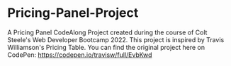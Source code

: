 # Pricing-Panel-Project
A Pricing Panel CodeAlong Project created during the course of Colt Steele's Web Developer Bootcamp 2022. 
This project is inspired by Travis Williamson's Pricing Table. You can find the original project here on CodePen: https://codepen.io/travisw/full/EvbKwd


